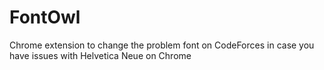 # FontOwl
Chrome extension to change the problem font on CodeForces in case you have issues with Helvetica Neue on Chrome
